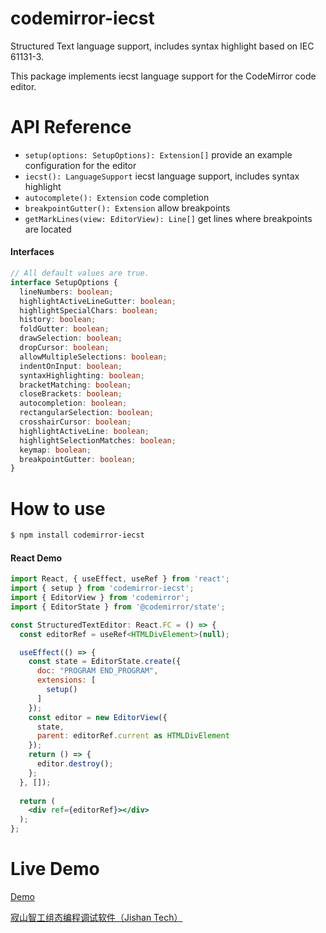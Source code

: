 # codemirror-iecst

Structured Text language support, includes syntax highlight based on IEC 61131-3.

This package implements iecst language support for the CodeMirror code editor.

# API Reference

+ `setup(options: SetupOptions): Extension[]` provide an example configuration for the editor
+ `iecst(): LanguageSupport`  iecst language support, includes syntax highlight
+ `autocomplete(): Extension` code completion
+ `breakpointGutter(): Extension` allow breakpoints
+ `getMarkLines(view: EditorView): Line[]`  get lines where breakpoints are located

#### Interfaces

```typescript
// All default values are true.
interface SetupOptions {
  lineNumbers: boolean;
  highlightActiveLineGutter: boolean;
  highlightSpecialChars: boolean;
  history: boolean;
  foldGutter: boolean;
  drawSelection: boolean;
  dropCursor: boolean;
  allowMultipleSelections: boolean;
  indentOnInput: boolean;
  syntaxHighlighting: boolean;
  bracketMatching: boolean;
  closeBrackets: boolean;
  autocompletion: boolean;
  rectangularSelection: boolean;
  crosshairCursor: boolean;
  highlightActiveLine: boolean;
  highlightSelectionMatches: boolean;
  keymap: boolean;
  breakpointGutter: boolean;
}
```

# How to use

```bash
$ npm install codemirror-iecst
```

#### React Demo

```jsx
import React, { useEffect, useRef } from 'react';
import { setup } from 'codemirror-iecst';
import { EditorView } from 'codemirror';
import { EditorState } from '@codemirror/state';

const StructuredTextEditor: React.FC = () => {
  const editorRef = useRef<HTMLDivElement>(null);

  useEffect(() => {
    const state = EditorState.create({
      doc: "PROGRAM END_PROGRAM",
      extensions: [
        setup()
      ]
    });
    const editor = new EditorView({
      state,
      parent: editorRef.current as HTMLDivElement
    });
    return () => {
      editor.destroy();
    };
  }, []);
  
  return (
    <div ref={editorRef}></div>
  );
};
```

# Live Demo

[Demo](https://demo.jsmile.top/codemirror-iecst-editor)

[寂山智工组态编程调试软件（Jishan Tech）](http://www.softplc.online/login)